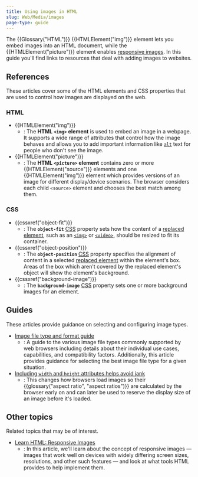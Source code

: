 ```yaml
---
title: Using images in HTML
slug: Web/Media/images
page-type: guide
---
```




The {{Glossary("HTML")}} {{HTMLElement("img")}} element lets you embed images into an HTML document, while the {{HTMLElement("picture")}} element enables [responsive images](/Learn/HTML/Multimedia_and_embedding/Responsive_images). In this guide you'll find links to resources that deal with adding images to websites.

## References

These articles cover some of the HTML elements and CSS properties that are used to control how images are displayed on the web.

### HTML

- {{HTMLElement("img")}}
  - : The **HTML `<img>` element** is used to embed an image in a webpage. It supports a wide range of attributes that control how the image behaves and allows you to add important information like [`alt`](/Web/HTML/Element/img#alt) text for people who don't see the image.
- {{HTMLElement("picture")}}
  - : The **HTML `<picture>` element** contains zero or more {{HTMLElement("source")}} elements and one {{HTMLElement("img")}} element which provides versions of an image for different display/device scenarios. The browser considers each child `<source>` element and chooses the best match among them.

### CSS

- {{cssxref("object-fit")}}
  - : The **`object-fit`** [CSS](/Web/CSS) property sets how the content of a [replaced element](/Web/CSS/Replaced_element), such as an [`<img>`](/Web/HTML/Element/img) or [`<video>`](/Web/HTML/Element/video), should be resized to fit its container.
- {{cssxref("object-position")}}
  - : The **`object-position`** [CSS](/Web/CSS) property specifies the alignment of content in a selected [replaced element](/Web/CSS/Replaced_element) within the element's box. Areas of the box which aren't covered by the replaced element's object will show the element's background.
- {{cssxref("background-image")}}
  - : The **`background-image`** [CSS](/Web/CSS) property sets one or more background images for an element.

## Guides

These articles provide guidance on selecting and configuring image types.

- [Image file type and format guide](/Web/Media/Formats/Image_types)
  - : A guide to the various image file types commonly supported by web browsers including details about their individual use cases, capabilities, and compatibility factors. Additionally, this article provides guidance for selecting the best image file type for a given situation.
- [Including `width` and `height` attributes helps avoid jank](/Learn/Performance/Multimedia#rendering_strategy_preventing_jank_when_loading_images)
  - : This changes how browsers load images so their {{glossary("aspect ratio", "aspect ratios")}} are calculated by the browser early on and can later be used to reserve the display size of an image before it's loaded.

## Other topics

Related topics that may be of interest.

- [Learn HTML: Responsive Images](/Learn/HTML/Multimedia_and_embedding/Responsive_images)
  - : In this article, we'll learn about the concept of responsive images — images that work well on devices with widely differing screen sizes, resolutions, and other such features — and look at what tools HTML provides to help implement them.
